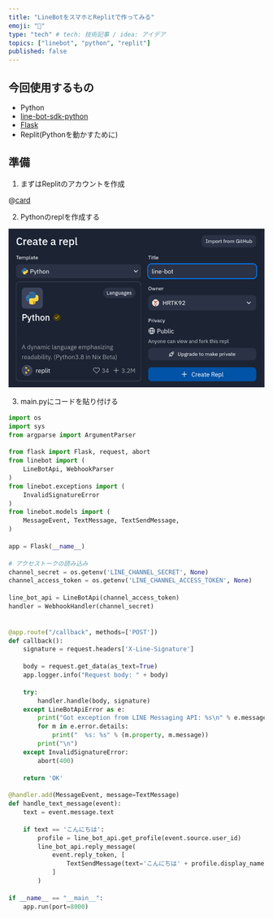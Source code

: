 ```yaml
---
title: "LineBotをスマホとReplitで作ってみる"
emoji: "🌟"
type: "tech" # tech: 技術記事 / idea: アイデア
topics: ["linebot", "python", "replit"]
published: false
---
```


## 今回使用するもの

- Python
- [line-bot-sdk-python](https://github.com/line/line-bot-sdk-python)
- [Flask](https://github.com/pallets/flask)
- Replit(Pythonを動かすために)

## 準備

1. まずはReplitのアカウントを作成

@[card](https://replit.com/)

2. Pythonのreplを作成する

![](/images/line-bot-on-replit/replit-create-python.png)

3. main.pyにコードを貼り付ける

```py
import os
import sys
from argparse import ArgumentParser

from flask import Flask, request, abort
from linebot import (
    LineBotApi, WebhookParser
)
from linebot.exceptions import (
    InvalidSignatureError
)
from linebot.models import (
    MessageEvent, TextMessage, TextSendMessage,
)

app = Flask(__name__)

# アクセストークの読み込み
channel_secret = os.getenv('LINE_CHANNEL_SECRET', None)
channel_access_token = os.getenv('LINE_CHANNEL_ACCESS_TOKEN', None)

line_bot_api = LineBotApi(channel_access_token)
handler = WebhookHandler(channel_secret)


@app.route("/callback", methods=['POST'])
def callback():
    signature = request.headers['X-Line-Signature']

    body = request.get_data(as_text=True)
    app.logger.info("Request body: " + body)

    try:
        handler.handle(body, signature)
    except LineBotApiError as e:
        print("Got exception from LINE Messaging API: %s\n" % e.message)
        for m in e.error.details:
            print("  %s: %s" % (m.property, m.message))
        print("\n")
    except InvalidSignatureError:
        abort(400)

    return 'OK'

@handler.add(MessageEvent, message=TextMessage)
def handle_text_message(event):
    text = event.message.text

    if text == 'こんにちは':
        profile = line_bot_api.get_profile(event.source.user_id)
        line_bot_api.reply_message(
            event.reply_token, [
                TextSendMessage(text='こんにちは' + profile.display_name + 'さん')
            ]
        )

if __name__ == "__main__":
    app.run(port=8000)
```
